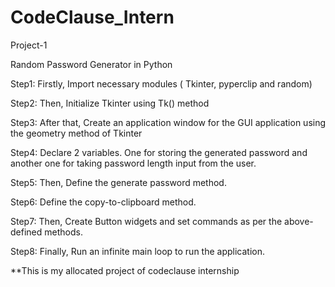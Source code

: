 # CodeClause_Intern
Project-1

Random Password Generator in Python

Step1: Firstly, Import necessary modules ( Tkinter, pyperclip and random)

Step2: Then, Initialize Tkinter using Tk() method

Step3: After that, Create an application window for the GUI application using the geometry method of Tkinter

Step4: Declare 2 variables. One for storing the generated password and another one for taking password length input from the user.

Step5: Then, Define the generate password method.

Step6: Define the copy-to-clipboard method.

Step7: Then, Create Button widgets and set commands as per the above-defined methods.

Step8: Finally, Run an infinite main loop to run the application.

**This is my allocated project of codeclause internship
